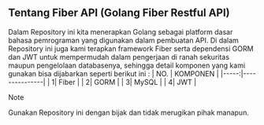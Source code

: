 ## Tentang Fiber API (Golang Fiber Restful API)
Dalam Repository ini kita menerapkan Golang sebagai platform dasar bahasa pemrograman yang digunakan dalam pembuatan API.
Di dalam Repository ini juga kami terapkan framework Fiber serta dependensi GORM dan JWT untuk mempermudah dalam pengerjaan di ranah sekuritas maupun pengelolaan databasenya, sehingga detail komponen yang kami gunakan bisa dijabarkan seperti berikut ini :
| NO. | KOMPONEN       |
|-----:|---------------|
|     1| Fiber         |
|     2| GORM          |
|     3| MySQL         |
|     4| JWT           |

> [!NOTE]
> Gunakan Repository ini dengan bijak dan tidak merugikan pihak manapun.
